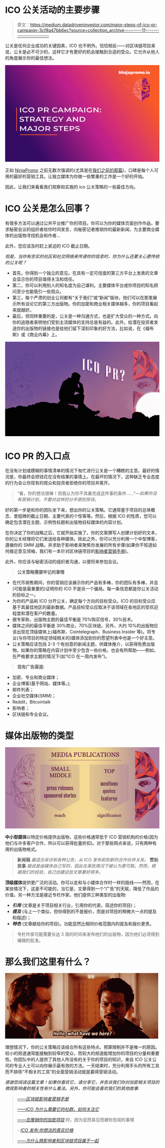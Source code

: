 # ICO 公关活动的主要步骤

> 原文：<https://medium.datadriveninvestor.com/major-steps-of-ico-pr-campaign-3cf8a47bb6ec?source=collection_archive---------11----------------------->

公关是任何企业成功的关键因素，ICO 也不例外。恰恰相反——对区块链项目来说，公关是必不可少的，这样它才有更好的机会接触到合适的受众。它允许从他人的角度展示你的最佳想法。

![](img/a56549a4c5703762fed679571dfbcae3.png)

正如 [NinjaPromo](http://ninjapromo.io/?utm_source=medium&utm_medium=article&utm_campaign=icoprcampaign) 之前无数次强调的(尤其是在[我们之前的那篇](https://hackernoon.com/why-micro-influencers-and-blockchain-projects-belong-together-e1194e4cb2bd))，口碑是每个人可用的最好的营销工具。让独立媒体为你做一些繁重的工作是一个好的开始。

因此，让我们来看看我们观察和实施的 ico 公关策略的一些最佳方向。

# **ICO 公关是怎么回事？**

有很多方法可以通过公共平台推广你的项目。你可以为你的媒体页面创作作品，要求秘密会议的组织者给你时间发言，向秘密记者推销你的最新新闻，为主要商业媒体的出版物寻找机会和作者…

此外，您应该及时赶上紧迫的 ICO 截止日期。

*但是，当你有忠实的社区和社交网络来传递你的信息时，你为什么还要关心更传统的公关呢？*

*   首先，你得到一个独立的意见。在具有一定可信度的第三方平台上发表的文章会显示你的项目值得关注和信任。
*   第二，你可以利用别人的知名度为自己谋利。主要媒体平台或你项目的知名顾问至少也能吸引一些观众。
*   第三，每个严肃的创业公司都有“关于我们”或“新闻”版块，他们可以在那里展示所有谈论它的第三方出版物。你的加密和商业相关媒体越多，你的项目看起来就越好。
*   最后，但同样重要的是，公关是一种沟通方式，也是扩大受众的一种方式。向你的追随者表明他们受到主流媒体的支持总是有益的。此外，给潜在投资者发送你的出版物的链接也是给他们留下深刻印象的好方法，比如说，在《福布斯》或《商业内幕》上。

![](img/a047eba0d7662899e9e23b9e4a0a1fe0.png)

# **ICO PR 的入口点**

在没有计划或模糊的事情清单的情况下匆忙进行公关是一个糟糕的主意。最好的情况是，你最终会把钱花在没有结果的事情上。在最坏的情况下，这种缺乏专业态度的行为会让你现有的观众和投资者拒绝你的项目并离开。

> “看，你的想法很棒！但我认为你不具备完成这件事的条件……”—*如果你没有营销计划，不要对这样的分手感到惊讶。*

好的第一步是和你的团队坐下来，想出你的公关策略。它通常基于项目的总体概念、里程碑的截止日期、主要代表的个性等等。然后，根据 ICO 的性质，您可以确定包含潜在主题、示例性标题和出版物目标媒体的内容计划。

在你决定了你的战略之后，它就开始实施了。你的文案撰写人创建计划好的文本，你的公关经理将它们发送给各种媒体。除此之外，你可以充分利用一个中型博客，遵循你的 SMM 战略，并求助于影响者来聚焦你发展的所有步骤(如果你不知道如何接近意见领袖，我们有一本针对区块链项目的[影响者营销手册](https://hackernoon.com/influencer-marketing-fdff540b092e))。

此外，你应该与秘密活动的组织者沟通，以便将来参加会议。

> **公关策略需要牢记的事情**

*   在代币销售期间，你的营销应该展示你的产品有多棒，你的团队有多棒，并且(可能是最重要的)证明你的 ICO 不是另一个骗局。每一条信息都是你公关活动的目标之一。
*   为你的产品和 ICO 分开公关，确定每个方向的目标受众。ICO 的目标受众应基于其最佳地区的最新数据。产品目标受众应取决于该领域在各地区的受欢迎程度和潜在客户的数量。
*   据专家称，出版物主题的最佳平衡是 70%购买信号，30%技术。
*   媒体之间的最佳平衡是 30%商业，70%区块链。另外，大约 10%的出版物应该出现在顶级媒体上(福布斯、Cointelegraph、Business Insider 等)。将专业(与你项目的特定领域相关的)媒体添加到你的愿望列表中也是一个好主意。
*   公关策略应该包括 2-3 个有创意的新闻主题，供媒体推介，以获得免费出版物。如果你的策略在内容计划中至少包含一些价格，也会有所帮助——例如，在严格要求主题的情况下(如“ICO 在一周内发布”)。

> **现有广告渠道:**

*   加密、专业和商业媒体；
*   企业博客(基于网站、媒体等。);
*   邮件列表；
*   企业社交媒体(SMM)；
*   Reddit，Bitcointalk
*   影响者；
*   区块链和专业会议。

# **媒体出版物的类型**

![](img/1dd75bf18c055882e87895bdc6f29f29.png)

**中小型媒体**以特定价格提供出版物，这些价格通常低于 ICO 营销机构的价格(因为他们与许多客户合作，所以可以获得批量折扣)。对于那些网点来说，只有两种有用的出版物格式。

> **新闻稿** *最适合采访和各种公告，从 ICO 发布前到新的合作伙伴关系。* **赞助故事** *据说是由媒体自己写的，因此在某些情况下被认为更可取。然而，根据我们的经验，自己创建这些文章要好得多。*

**顶级媒体**提供更广泛的活动。你可以走和与小媒体合作时一样的路线——然而，在某些情况下，这是不可能的，当它是，文章得到一个“广告”的天赋，降低了作品的价值。另一种方法是接近专栏作家。他们提供三种类型的出版物:

*   ***引用*** (文章是关于项目相关行业，引用你的代表，简述你的项目)；
*   ***提及*** (与上一个类似，但你得到的不是报价，而是对项目的稍微大一点的提及和描述)；
*   ***特色*** (文章献给你的项目)。功能显然比相同价格范围内的提及和报价更贵。

> 专栏作家可能需要长达 5 周的时间来发布他们的出版物，因为他们必须得到编辑的批准。

# 那么我们这里有什么？

![](img/469654177b0b54674f614b51ab62b573.png)

理想情况下，你的公关策略应该结合所有这些特点。预算限制并不是唯一的原因。较小的频道通常能接触到较窄的受众，而较大的频道能增加你的项目的分量和重要性。你团队中的人提供了其他人所没有的关于你的项目的知识，来自 ICO 公关公司的专业人士可以向你展示最有效的方法。一天结束时，充分利用手头的所有工具而不排除“不相关的工具”的全面营销活动就是赢得营销活动。

*感谢您阅读这篇文章！如果你喜欢它，请分享它，并告诉我们你对加密相关项目的微观影响者的相关性有什么看法。另外，你可能会喜欢我们的其他故事:*

> [*——区块链影响者营销手册*](https://hackernoon.com/influencer-marketing-fdff540b092e)
> 
> [*——ICO 为什么需要它的社群，如何关注它*](https://medium.com/@NinjaPromoAgency/why-crypto-community-matters-and-how-to-focus-on-it-ebd2d293c94)
> 
> [*——在推销你的加密项目*](https://medium.com/@NinjaPromoAgency/things-you-neglect-because-they-are-obvious-while-marketing-your-crypto-project-4100cf3bef05) 时，因为显而易见而被你忽视的事情
> 
> *-* [*ICO 发布:你想法的真实价格*](https://hackernoon.com/ico-launch-the-true-price-of-your-idea-52dcc61587d4)
> 
> [*——为什么微影响者和区块链项目属于一起*](https://hackernoon.com/why-micro-influencers-and-blockchain-projects-belong-together-e1194e4cb2bd)